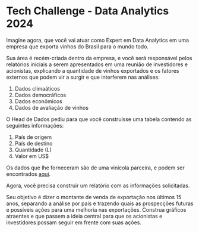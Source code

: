 # Tech Challenge - Data Analytics 2024

Imagine agora, que você vai atuar como Expert em Data Analytics em uma empresa que exporta vinhos do Brasil para o mundo todo.

Sua área é recém-criada dentro da empresa, e você será responsável pelos relatórios iniciais a serem apresentados em uma reunião de investidores e acionistas, explicando a quantidade de vinhos exportados e os fatores externos que podem vir a surgir e que interferem nas análises:

1. Dados climaáticos
2. Dados democráficos
3. Dados econômicos
4. Dados de avaliação de vinhos

O Head de Dados pediu para que você construísse uma tabela contendo as seguintes informações:

1. País de origem
2. País de destino
3. Quantidade (L)
4. Valor em US$

Os dados que lhe forneceram são de uma vinícola parceira, e podem ser encontrados <a href="http://vitibrasil.cnpuv.embrapa.br/index.php?opcao=opt_01" target="_blank">aqui</a>.

Agora, você precisa construir um relatório com as informações solicitadas.

Seu objetivo é dizer o montante de venda de exportação nos últimos 15 anos, separando a análise por país e trazendo quais as prospecções futuras e possíveis ações para uma melhoria nas exportações. Construa gráficos atraentes e que passem a ideia central para que os acionistas e investidores possam seguir em frente com suas ações.
